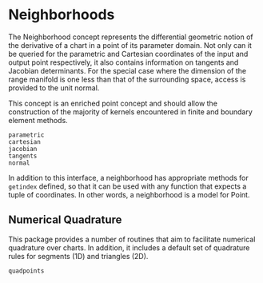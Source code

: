 # Neighborhoods

The Neighborhood concept represents the differential geometric notion of the derivative of
a chart in a point of its parameter domain. Not only can it be queried for the parametric and
Cartesian coordinates of the input and output point respectively, it also contains information
on tangents and Jacobian determinants. For the special case where the dimension of the range
manifold is one less than that of the surrounding space, access is provided to the unit normal.

This concept is an enriched point concept and should allow the construction of the majority of
kernels encountered in finite and boundary element methods.

```@docs
parametric
cartesian
jacobian
tangents
normal
```

In addition to this interface, a neighborhood has appropriate methods for `getindex` defined, so
that it can be used with any function that expects a tuple of coordinates. In other words, a
neighborhood is a model for Point.

## Numerical Quadrature

This package provides a number of routines that aim to facilitate numerical quadrature over
charts. In addition, it includes a default set of quadrature rules for segments (1D) and triangles
(2D).

```@docs
quadpoints
```
